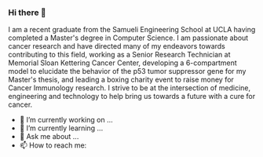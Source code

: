 ### Hi there 👋

I am a recent graduate from the Samueli Engineering School at UCLA having completed a Master's degree in Computer Science. I am passionate about cancer research and have directed many of my endeavors towards contributing to this field, working as a Senior Research Technician at Memorial Sloan Kettering Cancer Center, developing a 6-compartment model to elucidate the behavior of the p53 tumor suppressor gene for my Master's thesis, and leading a boxing charity event to raise money for Cancer Immunology research. I strive to be at the intersection of medicine, engineering and technology to help bring us towards a future with a cure for cancer.

- 🔭 I’m currently working on ...
- 🌱 I’m currently learning ...
- 💬 Ask me about ...
- 📫 How to reach me: 

<!--
**lazraka/lazraka** is a ✨ _special_ ✨ repository because its `README.md` (this file) appears on your GitHub profile.

Here are some ideas to get you started:

- 🔭 I’m currently working on ...
- 🌱 I’m currently learning ...
- 👯 I’m looking to collaborate on ...
- 🤔 I’m looking for help with ...
- 💬 Ask me about ...
- 📫 How to reach me: ...
- 😄 Pronouns: ...
- ⚡ Fun fact: ...
-->
